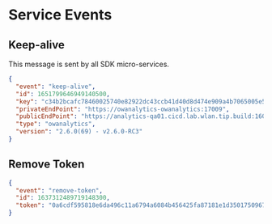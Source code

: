 # Service Events

## Keep-alive

This message is sent by all SDK micro-services.

```json
{
  "event": "keep-alive",
  "id": 1651799646949140500,
  "key": "c34b2bcafc78460025740e82922dc43ccb41d40d8d474e909a4b7065005e595e",
  "privateEndPoint": "https://owanalytics-owanalytics:17009",
  "publicEndPoint": "https://analytics-qa01.cicd.lab.wlan.tip.build:16009",
  "type": "owanalytics",
  "version": "2.6.0(69) - v2.6.0-RC3"
}
```

## Remove Token

```json
{
  "event": "remove-token",
  "id": 1637312489719148300,
  "token": "0a6cdf595818e6da496c11a6794a6084b456425fa87181e1d350175096729f6a"
}
```
